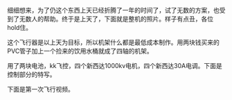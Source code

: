 细细想来，为了仍这个东西上天已经折腾了一年的时间了，试了无数的方案，也受到了无数人的帮助。终于是上天了，下面就是整机的照片。样子有点丑，各位hold住。

这个飞行器是以上天为目标，所以机架什么都是最低成本制作。用两块钱买来的PVC管子加上一个捡来的饮用水桶就成了四轴的机架。

用了两块电池，kk飞控，四个新西达1000kv电机，四个新西达30A电调。下面是控制部分的特写。

下面是第一次飞行视频。

